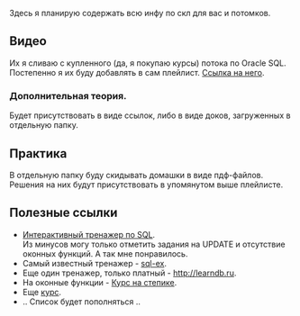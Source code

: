 
Здесь я планирую содержать всю инфу по скл для вас и потомков.

## Видео
Их я сливаю с купленного (да, я покупаю курсы) потока по Oracle SQL. Постепенно я их буду добавлять в сам плейлист. [Ссылка на него](https://youtube.com/playlist?list=PLiEisbGFxow9kdzHf9ClJ0QvG3ziOGH5L).

### Дополнительная теория.
Будет присутствовать в виде ссылок, либо в виде доков, загруженных в отдельную папку.

## Практика
В отдельную папку буду скидывать домашки в виде пдф-файлов. Решения на них будут присутствовать в упомянутом выше плейлисте.

## Полезные ссылки

* [Интерактивный тренажер по SQL](https://stepik.org/course/63054). <br>
Из минусов могу только отметить задания на UPDATE и отсутствие оконных функций. А так мне понравилось.
* Самый известный тренажер - [sql-ex](https://www.sql-ex.ru/index.php?Lang).
* Еще один тренажер, только платный - http://learndb.ru. 
* На оконные функции - [Курс на степике](https://stepik.org/course/%D0%9E%D0%BA%D0%BE%D0%BD%D0%BD%D1%8B%D0%B5-%D1%84%D1%83%D0%BD%D0%BA%D1%86%D0%B8%D0%B8-SQL-95367).
* Еще [курс](https://www.w3schools.com/sql/default.asp).
* .. Список будет пополняться .. 
